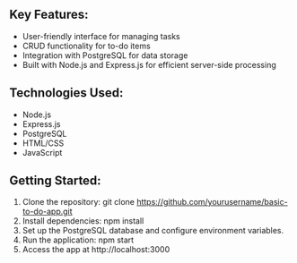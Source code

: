 ## Key Features:
- User-friendly interface for managing tasks
- CRUD functionality for to-do items
- Integration with PostgreSQL for data storage
- Built with Node.js and Express.js for efficient server-side processing

## Technologies Used:
- Node.js
- Express.js
- PostgreSQL
- HTML/CSS
- JavaScript

## Getting Started:

1. Clone the repository: git clone https://github.com/yourusername/basic-to-do-app.git
2. Install dependencies: npm install
3. Set up the PostgreSQL database and configure environment variables.
4. Run the application: npm start
5. Access the app at http://localhost:3000
